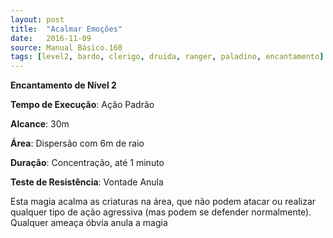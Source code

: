 ```yaml
---
layout: post
title:  "Acalmar Emoções"
date:   2016-11-09
source: Manual Básico.160
tags: [level2, bardo, clerigo, druida, ranger, paladino, encantamento]
---
```


**Encantamento de Nível 2**

**Tempo de Execução**: Ação Padrão

**Alcance**: 30m

**Área**: Dispersão com 6m de raio

**Duração**: Concentração, até 1 minuto

**Teste de Resistência**: Vontade Anula

Esta magia acalma as criaturas na área, que não podem atacar ou realizar qualquer tipo de ação agressiva (mas podem se defender normalmente). Qualquer ameaça óbvia anula a magia